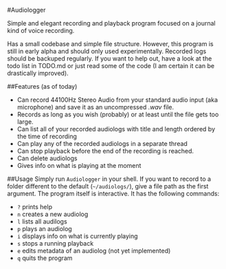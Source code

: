 #Audiologger

Simple and elegant recording and playback program focused on a journal kind of voice recording.

Has a small codebase and simple file structure. However, this program is still in early alpha and should only used experimentally.
Recorded logs should be backuped regularly. If you want to help out, have a look at the todo list in TODO.md or just read some of the code (I am certain it can be drastically improved).

##Features (as of today)
* Can record 44100Hz Stereo Audio from your standard audio input (aka microphone) and save it as an uncompressed *.wav* file.
* Records as long as you wish (probably) or at least until the file gets too large.
* Can list all of your recorded audiologs with title and length ordered by the time of recording
* Can play any of the recorded audiologs in a separate thread
* Can stop playback before the end of the recording is reached.
* Can delete audiologs
* Gives info on what is playing at the moment

##Usage
Simply run `Audiologger` in your shell. If you want to record to a folder different to the default (`~/audiologs/`), give a file path as the first argument. The program itself is interactive. It has the following commands:
* `?` prints help
* `n` creates a new audiolog
* `l` lists all audilogs
* `p` plays an audiolog
* `i` displays info on what is currently playing
* `s` stops a running playback
* `e` edits metadata of an audiolog (not yet implemented)
* `q` quits the program
